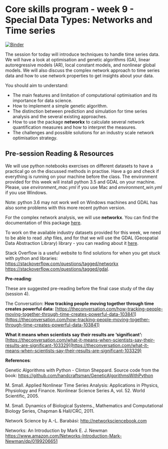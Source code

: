 # Core skills program - week 9 - Special Data Types: Networks and Time series

[![Binder](https://mybinder.org/badge.svg)](https://mybinder.org/v2/gh/core-skills/08-time-network-analysis.git/master)

The session for today will introduce techniques to handle time series data. We will have a look at optimisation and genetic algorithms (GA), linear autoregressive models (AR), local constant models, and nonlinear global models. We will also discuss the complex network approach to time series data and how to use network properties to get insights about your data.  

You should aim to understand:

- The main features and limitation of computational optimisation and its importance for data science.
- How to implement a simple genetic algorithm.
- The distinction between prediction and simulation for time series analysis and the  several existing approaches.
- How to use the package **networkx** to calculate several network quantification measures and how to interpret the measures.
- The challenges and possible solutions for an industry scale network optimisation strategy.


## Pre-session Reading & Resources

We will use python notebooks exercises on different datasets to have a practical go on the discussed methods in practise. Have a go and check if everything is running on your machine before the class. The environment provided for this week will install python 3.5 and GDAL on your machine.  Please, use *environment_mac.yml* if you use Mac and *environment_win.yml* if you use Windows.

Note: python 3.6 may not work well on Windows machines and GDAL has also some problems with this more recent python version.  

For the complex network analysis, we will use **networkx**. You can find the documentation of  this package [here](https://networkx.github.io). 

To work on the available industry datasets provided for this week, we need to be able to read *.shp* files, and for that we will use the GDAL (Geospatial Data Abstraction Library) library - you can reading about it [here](https://www.gdal.org). 

Stack Overflow is a useful website to find solutions for when you get stuck with python and libraries: 
https://stackoverflow.com/questions/tagged/networkx
https://stackoverflow.com/questions/tagged/gdal.

**Pre-reading**:

These are suggested pre-reading before the final case study of the day (session 4).

The Conversation:
**How tracking people moving together through time creates powerful data:**
[https://theconversation.com/how-tracking-people-moving-together-through-time-creates-powerful-data-103841](https://theconversation.com/how-tracking-people-moving-together-through-time-creates-powerful-data-103841)

**What it means when scientists say their results are ‘significant’:**
[https://theconversation.com/what-it-means-when-scientists-say-their-results-are-significant-103329](https://theconversation.com/what-it-means-when-scientists-say-their-results-are-significant-103329)

**References**:

Genetic Algorithms with Python - Clinton Sheppard.
Source code from the book: https://github.com/handcraftsman/GeneticAlgorithmsWithPython

M. Small. Applied Nonlinear Time Series Analysis: Applications in Physics, Physiology and Finance. Nonlinear Science Series A, vol. 52. World Scientific, 2005. 

M. Small. Dynamics of Biological Systems., Mathematics and Computational Biology Series, Chapman & Hall/CRC, 2011.

Network Science by A.-L. Barabási: http://networksciencebook.com

Networks: An Introduction by Mark E. J. Newman
https://www.amazon.com/Networks-Introduction-Mark-Newman/dp/0199206651

